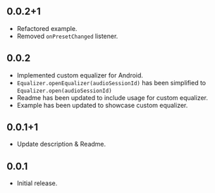 ## 0.0.2+1

* Refactored example.
* Removed `onPresetChanged` listener.

## 0.0.2

* Implemented custom equalizer for Android.
* `Equalizer.openEqualizer(audioSessionId)` has been simplified to `Equalizer.open(audioSessionId)`
* Readme has been updated to include usage for custom equalizer.
* Example has been updated to showcase custom equalizer.

## 0.0.1+1

* Update description & Readme.

## 0.0.1

* Initial release.
